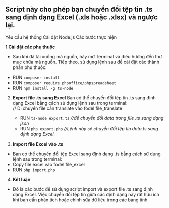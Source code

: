  <h2>Script này cho phép bạn chuyển đổi tệp tin .ts sang định dạng Excel (.xls hoặc .xlsx) và ngược lại.</h2>

Yêu cầu hệ thống
Cài đặt Node.js
Các bước thực hiện

1.**Cài đặt các phụ thuộc**
   - Sau khi đã tải xuống mã nguồn, hãy mở Terminal và điều hướng đến thư mục chứa mã nguồn. Tiếp theo, sử dụng lệnh sau để cài đặt các thành phần phụ thuộc:
   + RUN `composer install`
   + RUN `composer require phpoffice/phpspreadsheet`
   + RUN `npm install -g ts-node`

2. **Export file .ts sang Excel**
   Bạn có thể chuyển đổi tệp tin .ts sang định dạng Excel bằng cách sử dụng lệnh sau trong terminal:<br>
   // Di chuyển file cần translate vào fodel file_translate <br>
    + RUN `ts-node export.ts` *//để chuyển đổi data trong file .ts sang dạng json <br>*
    + RUN `php export.php` *//Lệnh này sẽ chuyển đổi tệp tin data.ts sang định dạng Excel.<br>*

3. **Import file Excel vào .ts**
  - Bạn có thể chuyển đổi tệp Excel sang định dạng .ts bằng cách sử dụng lệnh sau trong terminal:<br>
  - Copy file excel vào fodel file_excel
  - RUN `php import.php`

4. **Kết luận**
- Đó là các bước để sử dụng script import và export file .ts sang định dạng Excel. Việc chuyển đổi tệp tin giữa các định dạng này rất hữu ích khi bạn cần phân tích hoặc chỉnh sửa dữ liệu trong các bảng tính.
